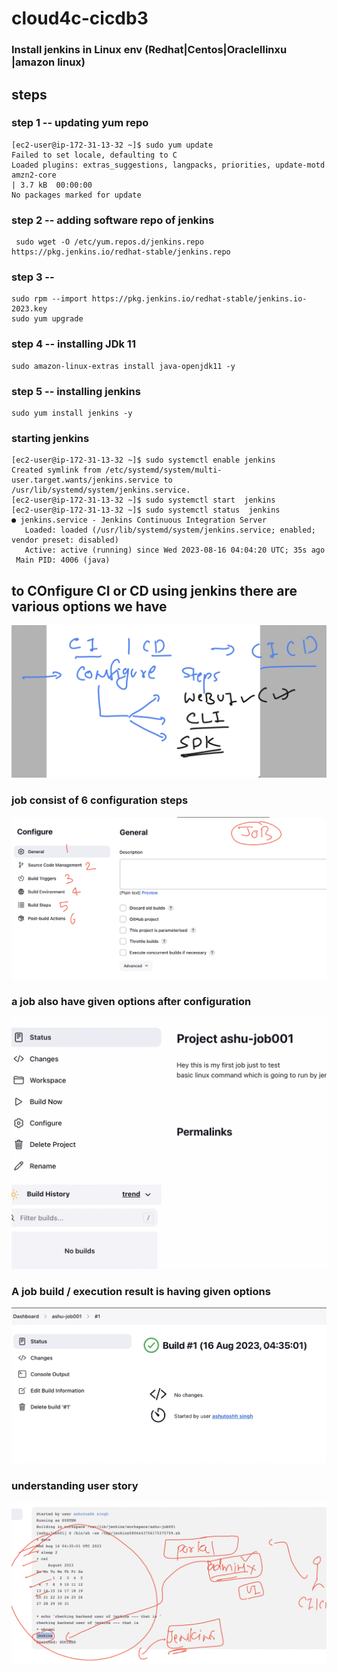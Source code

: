 # cloud4c-cicdb3

### Install jenkins in Linux env (Redhat|Centos|Oraclellinxu |amazon linux)

## steps 

### step 1 -- updating yum repo 

```
[ec2-user@ip-172-31-13-32 ~]$ sudo yum update
Failed to set locale, defaulting to C
Loaded plugins: extras_suggestions, langpacks, priorities, update-motd
amzn2-core                                                                                                            | 3.7 kB  00:00:00     
No packages marked for update
```

### step 2 -- adding software repo of jenkins 

```
 sudo wget -O /etc/yum.repos.d/jenkins.repo  https://pkg.jenkins.io/redhat-stable/jenkins.repo
```

### step 3 -- 

```
sudo rpm --import https://pkg.jenkins.io/redhat-stable/jenkins.io-2023.key
sudo yum upgrade
```

### step 4 -- installing JDk 11 

```
sudo amazon-linux-extras install java-openjdk11 -y
```

### step 5 -- installing jenkins 

```
sudo yum install jenkins -y
```

### starting jenkins 

```
[ec2-user@ip-172-31-13-32 ~]$ sudo systemctl enable jenkins
Created symlink from /etc/systemd/system/multi-user.target.wants/jenkins.service to /usr/lib/systemd/system/jenkins.service.
[ec2-user@ip-172-31-13-32 ~]$ sudo systemctl start  jenkins
[ec2-user@ip-172-31-13-32 ~]$ sudo systemctl status  jenkins
● jenkins.service - Jenkins Continuous Integration Server
   Loaded: loaded (/usr/lib/systemd/system/jenkins.service; enabled; vendor preset: disabled)
   Active: active (running) since Wed 2023-08-16 04:04:20 UTC; 35s ago
 Main PID: 4006 (java)

```

## to COnfigure CI or CD using jenkins there are various options we have

<img src="v1.png">

### job consist of 6 configuration steps 

<img src="jc1.png">

### a job also have given options after configuration 

<img src="jc2.png">

### A job build / execution result is having given options 

<img src="jc3.png">

### understanding user story 

<img src="user.png">


